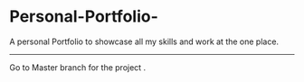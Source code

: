 # Personal-Portfolio-
A personal Portfolio to showcase all my skills and work at the one place.

-------------------------------------------------------------------------


Go to Master branch for the project .
